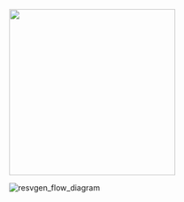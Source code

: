 
<!-- ![nfmainlog](https://github.com/user-attachments/assets/383a505a-690b-42cc-aa98-89dabf854dd3) -->


<img src="https://github.com/user-attachments/assets/383a505a-690b-42cc-aa98-89dabf854dd3" width="300" />



![resvgen_flow_diagram](https://github.com/user-attachments/assets/f6d035e1-6ec3-497b-b6ec-73f7aeffd388)


